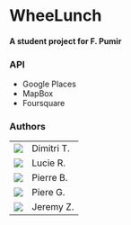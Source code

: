 WheeLunch
=======================
#### A student project for F. Pumir

### API
   * Google Places
   * MapBox
   * Foursquare

### Authors
<table>
  <tr>
    <td><img src="http://www.gravatar.com/avatar/e972a584b753caed5d52ec948f6e003e.png"></td>
    <td valign="middle">Dimitri T.</td>
  </tr>
    <tr>
    <td><img src="http://lorempixel.com/80/80/cats/"></td>
    <td valign="middle">Lucie R.</td>
  </tr>
      <tr>
    <td><img src="http://lorempixel.com/80/80/cats/"></td>
    <td valign="middle">Pierre B.</td>
  </tr>
      <tr>
    <td><img src="http://lorempixel.com/80/80/cats/"></td>
    <td valign="middle">Piere G.</td>
  </tr>
      <tr>
    <td><img src="http://lorempixel.com/80/80/cats/"></td>
    <td valign="middle">Jeremy Z.</td>
  </tr>
</table>

